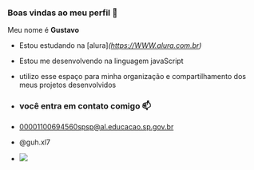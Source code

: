 ### Boas vindas ao meu perfil 💙

Meu nome é **Gustavo**

- Estou estudando na [alura]_(https://WWW.alura.com.br)_
- Estou me desenvolvendo na linguagem javaScript
- utilizo esse espaço para minha organização e compartilhamento dos meus projetos desenvolvidos

- ### você entra em contato comigo 📫

- 00001100694560spsp@al.educacao.sp.gov.br

- @guh.xl7

- ![](https://media1.tenor.com/m/R76WLhBo4EIAAAAd/lebron-james.gif)
